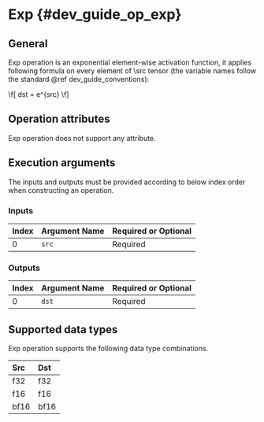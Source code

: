 Exp {#dev_guide_op_exp}
=======================

## General

Exp operation is an exponential element-wise activation function, it applies 
following formula on every element of \src tensor (the variable names follow 
the standard @ref dev_guide_conventions):

\f[  dst = e^{src} \f]
## Operation attributes

Exp operation does not support any attribute.

## Execution arguments

The inputs and outputs must be provided according to below index order when
constructing an operation.

### Inputs

| Index | Argument Name | Required or Optional |
|:------|:--------------|:---------------------|
| 0     | `src`         | Required             |

### Outputs

| Index | Argument Name | Required or Optional |
|:------|:--------------|:---------------------|
| 0     | `dst`         | Required             |

## Supported data types

Exp operation supports the following data type combinations.

| Src  | Dst  |
|:-----|:-----|
| f32  | f32  |
| f16  | f16  |
| bf16 | bf16 |
